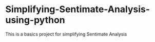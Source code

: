 # Simplifying-Sentimate-Analysis-using-python
This is a basics project for simplifying Sentimate Analysis
